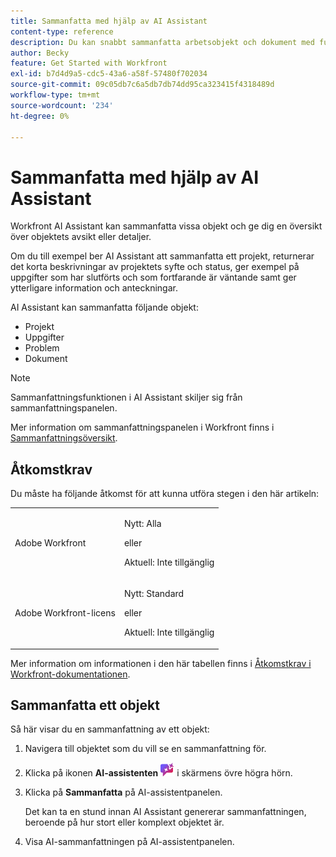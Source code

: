 ```yaml
---
title: Sammanfatta med hjälp av AI Assistant
content-type: reference
description: Du kan snabbt sammanfatta arbetsobjekt och dokument med funktionen Sammanfatta.
author: Becky
feature: Get Started with Workfront
exl-id: b7d4d9a5-cdc5-43a6-a58f-57480f702034
source-git-commit: 09c05db7c6a5db7db74dd95ca323415f4318489d
workflow-type: tm+mt
source-wordcount: '234'
ht-degree: 0%

---
```


# Sammanfatta med hjälp av AI Assistant

Workfront AI Assistant kan sammanfatta vissa objekt och ge dig en översikt över objektets avsikt eller detaljer.

Om du till exempel ber AI Assistant att sammanfatta ett projekt, returnerar det korta beskrivningar av projektets syfte och status, ger exempel på uppgifter som har slutförts och som fortfarande är väntande samt ger ytterligare information och anteckningar.

AI Assistant kan sammanfatta följande objekt:

* Projekt
* Uppgifter
* Problem
* Dokument

>[!NOTE]
>
>Sammanfattningsfunktionen i AI Assistant skiljer sig från sammanfattningspanelen.
>
>Mer information om sammanfattningspanelen i Workfront finns i [Sammanfattningsöversikt](/help/quicksilver/workfront-basics/the-new-workfront-experience/summary-overview.md).

## Åtkomstkrav

Du måste ha följande åtkomst för att kunna utföra stegen i den här artikeln:

<table style="table-layout:auto"> 
 <col> 
 <col> 
 <tbody> 
  <tr> 
   <td role="rowheader">Adobe Workfront</td> 
   <td><p>Nytt: Alla</p>
       <p>eller</p>
       <p>Aktuell: Inte tillgänglig</p></td>
  </tr> 
  <tr> 
   <td role="rowheader">Adobe Workfront-licens</td> 
   <td><p>Nytt: Standard</p>
       <p>eller</p>
       <p>Aktuell: Inte tillgänglig</p></td>
  </tr> 
 </tbody> 
</table>

Mer information om informationen i den här tabellen finns i [Åtkomstkrav i Workfront-dokumentationen](/help/quicksilver/administration-and-setup/add-users/access-levels-and-object-permissions/access-level-requirements-in-documentation.md).

## Sammanfatta ett objekt

Så här visar du en sammanfattning av ett objekt:

1. Navigera till objektet som du vill se en sammanfattning för.
1. Klicka på ikonen **AI-assistenten** ![AI-assistenten](assets/ai-assistant-icon.png) i skärmens övre högra hörn.
1. Klicka på **Sammanfatta** på AI-assistentpanelen.

   Det kan ta en stund innan AI Assistant genererar sammanfattningen, beroende på hur stort eller komplext objektet är.

1. Visa AI-sammanfattningen på AI-assistentpanelen.

